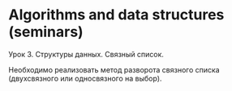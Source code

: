 # Algorithms and data structures (seminars)

Урок 3. Структуры данных. Связный список.

Необходимо реализовать метод разворота связного списка (двухсвязного или односвязного на выбор).
